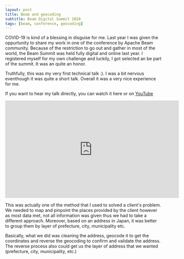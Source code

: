 ```yaml
---
layout: post
title: Beam and geocoding
subtitle: Beam Digital Summit 2020
tags: [beam, conference, geocoding]
---
```


COVID-19 is kind of a blessing in disguise for me. Last year I was given the oppurtunity to share my work in one of the conference by Apache Beam community. Because of the restriction to go out and gather in most of the world, the Beam Summit was held fully digital and online last year. I registered myself for my own challenge and luckily, I got selected an be part of the summit. It was an quite an honor. 

Truthfully, this was my very first technical talk :). I was a bit nervous eventhough it was quite a short talk. Overall it was a very nice experience for me.

If you want to hear my talk directly, you can watch it here or on [YouTube](https://youtu.be/aM323pLIYcM)

<iframe width="560" height="315" src="https://www.youtube.com/embed/aM323pLIYcM" title="YouTube video player" frameborder="0" allow="accelerometer; autoplay; clipboard-write; encrypted-media; gyroscope; picture-in-picture" allowfullscreen></iframe>

This was actually one of the method that I used to solved a client's problem. We needed to map and pinpoint the places provided by the client however as most data met, not all information was given thus we had to take a different approach. Moreover, based on an address in Japan, it was better to group them by layer of prefecture, city, municipality etc. 

Basically, what we did was cleaning the address, geocode it to get the coordinates and reverse the geocoding to confirm and validate the address. The reverse process also could get us the layer of address that we wanted (prefecture, city, municipality, etc.)
